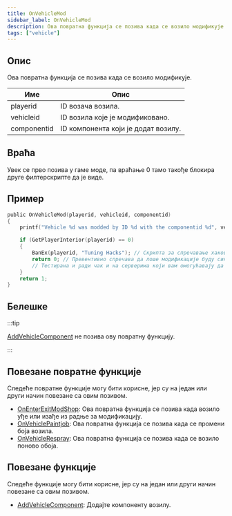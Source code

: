 ```yaml
---
title: OnVehicleMod
sidebar_label: OnVehicleMod
description: Ова повратна функција се позива када се возило модификује.
tags: ["vehicle"]
---
```


## Опис

Ова повратна функција се позива када се возило модификује.

| Име         | Опис                                                    |
| ----------- | ------------------------------------------------------- |
| playerid    | ID возача возила.                                       |
| vehicleid   | ID возила које је модификовано.                         |
| componentid | ID компонента који је додат возилу.                     |

## Враћа

Увек се прво позива у гаме моде, па враћање 0 тамо такође блокира друге филтерскрипте да је виде.

## Пример

```c
public OnVehicleMod(playerid, vehicleid, componentid)
{
    printf("Vehicle %d was modded by ID %d with the componentid %d", vehicleid, playerid, componentid);

    if (GetPlayerInterior(playerid) == 0)
    {
        BanEx(playerid, "Tuning Hacks"); // Скрипта за спречавање хаковања модификација
        return 0; // Превентивно спречава да лоше модификације буду синхронизоване са другим играчима.
        // Тестирана и ради чак и на серверима који вам омогућавају да модификујете возило користећи команде, меније, дијалоге, итд.
    }
    return 1;
}
```

## Белешке

:::tip

[AddVehicleComponent](../functions/AddVehicleComponent) не позива ову повратну функцију.

:::

## Повезане повратне функције

Следеће повратне функције могу бити корисне, јер су на један или други начин повезане са овим позивом.

- [OnEnterExitModShop](OnEnterExitModShop): Ова повратна функција се позива када возило уђе или изађе из радње за модификацију.
- [OnVehiclePaintjob](OnVehiclePaintjob): Ова повратна функција се позива када се промени боја возила.
- [OnVehicleRespray](OnVehicleRespray): Ова повратна функција се позива када се возило поново обојa.

## Повезане функције

Следеће функције могу бити корисне, јер су на један или други начин повезане са овим позивом.

- [AddVehicleComponent](../functions/AddVehicleComponent): Додајте компоненту возилу.
